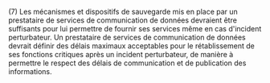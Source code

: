 (7) Les mécanismes et dispositifs de sauvegarde mis en place par un prestataire de services de communication de données devraient être suffisants pour lui permettre de fournir ses services même en cas d'incident perturbateur. Un prestataire de services de communication de données devrait définir des délais maximaux acceptables pour le rétablissement de ses fonctions critiques après un incident perturbateur, de manière à permettre le respect des délais de communication et de publication des informations.